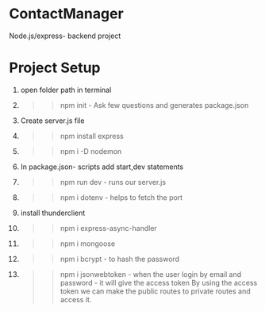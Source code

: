 # ContactManager
Node.js/express- backend project
# Project Setup

1. open folder path in terminal
2. >>npm init   -  Ask few questions and generates package.json
3. Create server.js file
4. >>npm install express
5. >>npm i -D nodemon
6. In package.json- scripts add start,dev statements
7. >>npm run dev - runs our server.js
8. >>npm i dotenv  - helps to fetch the port
9. install thunderclient
10. >>npm i express-async-handler
11. >>npm i mongoose
12. >>npm i bcrypt - to hash the password
13. >>npm i jsonwebtoken - when the user login by email and password - it will give the access token 
By using the access token we can make the public routes to private routes and access it.

